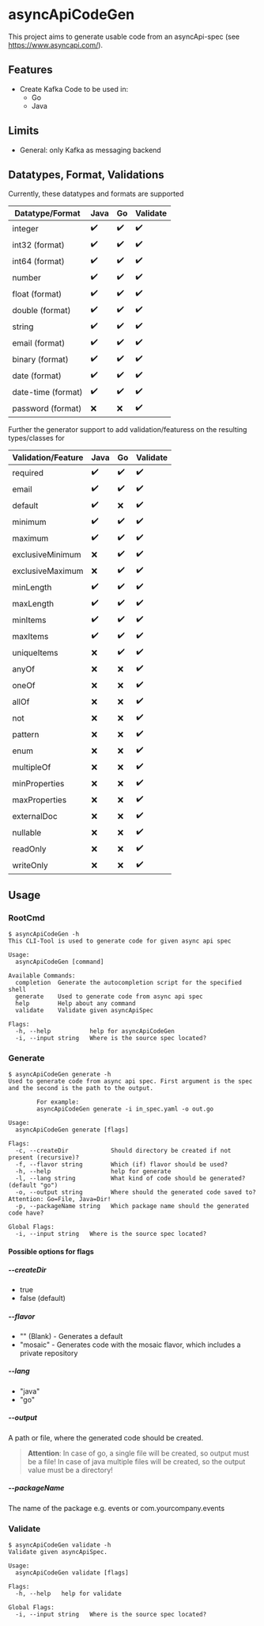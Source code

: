 # asyncApiCodeGen

This project aims to generate usable code from an asyncApi-spec (see https://www.asyncapi.com/).

## Features

* Create Kafka Code to be used in:
    * Go
    * Java

## Limits

* General: only Kafka as messaging backend

## Datatypes, Format, Validations

Currently, these datatypes and formats are supported

| Datatype/Format     | Java               | Go                 | Validate           |
|---------------------|--------------------|--------------------|--------------------|
| integer             | :heavy_check_mark: | :heavy_check_mark: | :heavy_check_mark: |
| int32 (format)      | :heavy_check_mark: | :heavy_check_mark: | :heavy_check_mark: |
| int64 (format)      | :heavy_check_mark: | :heavy_check_mark: | :heavy_check_mark: |
| number              | :heavy_check_mark: | :heavy_check_mark: | :heavy_check_mark: |
| float (format)      | :heavy_check_mark: | :heavy_check_mark: | :heavy_check_mark: |
| double (format)     | :heavy_check_mark: | :heavy_check_mark: | :heavy_check_mark: |
| string              | :heavy_check_mark: | :heavy_check_mark: | :heavy_check_mark: |
| email (format)      | :heavy_check_mark: | :heavy_check_mark: | :heavy_check_mark: |
| binary (format)     | :heavy_check_mark: | :heavy_check_mark: | :heavy_check_mark: |
| date (format)       | :heavy_check_mark: | :heavy_check_mark: | :heavy_check_mark: |
| date-time (format)  | :heavy_check_mark: | :heavy_check_mark: | :heavy_check_mark: |
| password (format)   | :x:                | :x:                | :heavy_check_mark: |

Further the generator support to add validation/featuress on the resulting types/classes for

| Validation/Feature | Java               | Go                 | Validate           |
|--------------------|--------------------|--------------------|--------------------|
| required           | :heavy_check_mark: | :heavy_check_mark: | :heavy_check_mark: |
| email              | :heavy_check_mark: | :heavy_check_mark: | :heavy_check_mark: |
| default            | :heavy_check_mark: | :x:                | :heavy_check_mark: |
| minimum            | :heavy_check_mark: | :heavy_check_mark: | :heavy_check_mark: |
| maximum            | :heavy_check_mark: | :heavy_check_mark: | :heavy_check_mark: |
| exclusiveMinimum   | :x:                | :heavy_check_mark: | :heavy_check_mark: |
| exclusiveMaximum   | :x:                | :heavy_check_mark: | :heavy_check_mark: |
| minLength          | :heavy_check_mark: | :heavy_check_mark: | :heavy_check_mark: |
| maxLength          | :heavy_check_mark: | :heavy_check_mark: | :heavy_check_mark: |
| minItems           | :heavy_check_mark: | :heavy_check_mark: | :heavy_check_mark: |
| maxItems           | :heavy_check_mark: | :heavy_check_mark: | :heavy_check_mark: |
| uniqueItems        | :x:                | :heavy_check_mark: | :heavy_check_mark: |
| anyOf              | :x:                | :x:                | :heavy_check_mark: |
| oneOf              | :x:                | :x:                | :heavy_check_mark: |
| allOf              | :x:                | :x:                | :heavy_check_mark: |
| not                | :x:                | :x:                | :heavy_check_mark: |
| pattern            | :x:                | :x:                | :heavy_check_mark: |
| enum               | :x:                | :x:                | :heavy_check_mark: |
| multipleOf         | :x:                | :x:                | :heavy_check_mark: |
| minProperties      | :x:                | :x:                | :heavy_check_mark: |
| maxProperties      | :x:                | :x:                | :heavy_check_mark: |
| externalDoc        | :x:                | :x:                | :heavy_check_mark: |
| nullable           | :x:                | :x:                | :heavy_check_mark: |
| readOnly           | :x:                | :x:                | :heavy_check_mark: |
| writeOnly          | :x:                | :x:                | :heavy_check_mark: |

## Usage
### RootCmd
```shell
$ asyncApiCodeGen -h
This CLI-Tool is used to generate code for given async api spec

Usage:
  asyncApiCodeGen [command]

Available Commands:
  completion  Generate the autocompletion script for the specified shell
  generate    Used to generate code from async api spec
  help        Help about any command
  validate    Validate given asyncApiSpec

Flags:
  -h, --help           help for asyncApiCodeGen
  -i, --input string   Where is the source spec located?
```
### Generate
```shell
$ asyncApiCodeGen generate -h
Used to generate code from async api spec. First argument is the spec and the second is the path to the output. 
        
        For example:
        asyncApiCodeGen generate -i in_spec.yaml -o out.go

Usage:
  asyncApiCodeGen generate [flags]

Flags:
  -c, --createDir            Should directory be created if not present (recursive)?
  -f, --flavor string        Which (if) flavor should be used?
  -h, --help                 help for generate
  -l, --lang string          What kind of code should be generated? (default "go")
  -o, --output string        Where should the generated code saved to? Attention: Go=File, Java=Dir!
  -p, --packageName string   Which package name should the generated code have?

Global Flags:
  -i, --input string   Where is the source spec located?
```
#### Possible options for flags
##### --createDir
* true
* false (default)
##### --flavor
* "" (Blank) - Generates a default
* "mosaic" - Generates code with the mosaic flavor, which includes a private repository
##### --lang
* "java"
* "go"
##### --output
A path or file, where the generated code should be created.
>__Attention__: In case of go, a single file will be created, so output must be a file! In case of java multiple files will be created, so the output value must be a directory!
##### --packageName
The name of the package e.g. events or com.yourcompany.events
### Validate
```shell
$ asyncApiCodeGen validate -h
Validate given asyncApiSpec.

Usage:
  asyncApiCodeGen validate [flags]

Flags:
  -h, --help   help for validate

Global Flags:
  -i, --input string   Where is the source spec located?

```